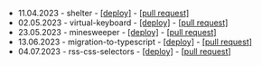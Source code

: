 - 11.04.2023 - shelter -  [[deploy]](https://ploytary.github.io/school-projects-export/shelter/) - [[pull request]](https://ploytary.github.io/school-projects-export/pull/4)
- 02.05.2023 - virtual-keyboard - [[deploy]](https://ploytary.github.io/school-projects-export/virtual-keyboard) - [[pull request]](https://ploytary.github.io/school-projects-export/virtual-keyboard/pull/1)
- 23.05.2023 - minesweeper -  [[deploy]](https://ploytary.github.io/school-projects-export/minesweeper/) - [[pull request]](https://ploytary.github.io/school-projects-export/pull/3)
- 13.06.2023 - migration-to-typescript - [[deploy]](https://ploytary.github.io/school-projects-export/migration-to-typescript/) - [[pull request]](https://ploytary.github.io/school-projects-export/pull/1)
- 04.07.2023 - rss-css-selectors -  [[deploy]](https://ploytary.github.io/school-projects-export/rss-css-selectors/) - [[pull request]](https://ploytary.github.io/school-projects-export/pull/2)